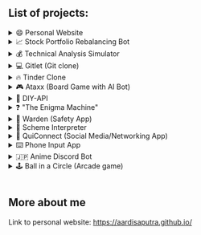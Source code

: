 ## List of projects:

<details>
  <summary> 😄 Personal Website </summary>
  
  - [Repo link](https://github.com/aardisaputra/aardisaputra.github.io)
  
  - Languages used: Javascript, HTML, CSS
  
  - Frameworks/libraries used: React.js, Material-UI  
  <br/>
  
</details>

<details>
  <summary> 📈 Stock Portfolio Rebalancing Bot </summary>
  
  - [Repo link](https://github.com/aardisaputra/uchicago_case3)
  
  - Languages used: Python
  
  - Frameworks/libraries used: Numpy, Scipy, Pandas
  <br/>
  
</details>

<details>
  <summary> 💰 Technical Analysis Simulator </summary>
  
  - Frontend
    * [Repo link](https://github.com/aardisaputra/ta_sim_frontend)
    * Languages used: Javascript, HTML, CSS
    * Frameworks/libraries used: React.js, Bootstrap, chart.js, axios
  
  - Backend
    * [Repo link](https://github.com/bradley-tian/TA_Backend)
    * Languages used: Python, SQL
    * Frameworks/libraries used: Flask, Numpy, Pandas, yfinance, sqlite3
  <br/>
  
</details>

<details>
  <summary> 💻 Gitlet (Git clone) </summary>
  
  - [Repo link](https://github.com/aardisaputra/gitlet)
  
  - Languages used: Java
  
  - Frameworks/libraries used: JUnit
  <br/>
  
</details>

<details>
  <summary> 🔥 Tinder Clone </summary>
  
  - [Repo link](https://github.com/aardisaputra/tinder-clone)
  
  - Languages used: Javascript (Node.js), CSS, HTML
  
  - Frameworks/libraries used: React.js, MongoDB/mongoose, express.js, axios 
  <br/>
  
</details>

<details>
  <summary> 🎮 Ataxx (Board Game with AI Bot) </summary>
  
  - [Repo link](https://github.com/aardisaputra/ataxx)
  
  - Languages used: Java
  
  - Frameworks/libraries used: JUnit
  <br/>
  
</details>

<details>
  <summary> 🔰 DIY-API </summary>
  
  - [Repo link](https://github.com/aardisaputra/diy-api)
  
  - Languages used: Python
  
  - Frameworks/libraries used: Flask, Pandas, Gunicorn
  
  - Other technologies used: Heroku
  <br/>
  
</details>

<details>
  <summary> ❓ "The Enigma Machine" </summary>
  
  - [Repo link](https://github.com/aardisaputra/enigma)
  
  - Languages used: Java
  
  - Frameworks/libraries used: JUnit
  <br/>
  
</details>

<details>
  <summary> 🚓 Warden (Safety App) </summary>
  
  - [Repo link](https://github.com/aardisaputra/Warden)
  
  - Languages used: Javscript, CSS, Python
  
  - Frameworks/libraries used: React Native (frontend), Flask (backend)
  <br/>
  
</details>

<details>
  <summary> 🧠 Scheme Interpreter </summary>
  
  - [Repo link](https://github.com/aardisaputra/scheme_interpreter)
  
  - Languages used: Python, Scheme
  
  <br/>
  
</details>

<details>
  <summary> 🤳 QuiConnect (Social Media/Networking App) </summary>
  
  - [Repo link](https://github.com/aardisaputra/QuiConnect)
  
  - Languages used: Javascript, CSS
  
  - Frameworks/libraries used: React Native
  <br/>
  
</details>

<details>
  <summary> ⌨️ Phone Input App </summary>
  
  - [Repo link](https://github.com/aardisaputra/phone_input)
  
  - Languages used: Dart, Python
  
  - Frameworks/libraries used: Flutter, PyQt5, socket
  <br/>
  
</details>

<details>
  <summary> 🇯🇵 Anime Discord Bot </summary>
  
  - [Repo link](https://github.com/aardisaputra/animebot)
  
  - Languages used: Python
  
  - Frameworks/libraries used: selenium, discord.py
  <br/>
  
</details>

<details>
  <summary> 🕹️ Ball in a Circle (Arcade game) </summary>
  
  - [Repo link](https://github.com/aardisaputra/ballinacircle)
  
  - Languages used: C#
  
  - Technology used: Unity
  <br/>
  
</details>

<br/>

## More about me

Link to personal website: https://aardisaputra.github.io/

